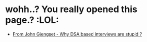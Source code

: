 # wohh..? You really opened this page.? :LOL:

- [From John Gjengset - Why DSA based interviews are stupid ?](https://youtu.be/hmMbHB0zYrM?t=2880)
